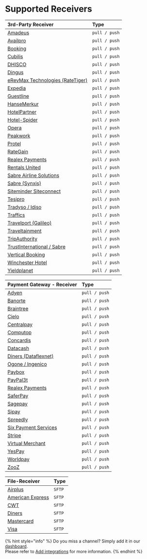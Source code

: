 # Supported Receivers



| 3rd-Party Receiver | Type |
| :--- | :--- |
| [Amadeus](https://amadeus.com) | `pull / push` |
| [Availpro](http://site.availpro.com/) | `pull / push` |
| [Booking](https://www.booking.com/) | `pull / push` |
| [Cubilis](http://www.cubilis.com/) | `pull / push` |
| [DHISCO](http://www.dhisco.com/) | `pull / push` |
| [Dingus](https://www.dingus-services.com/en/) | `pull / push` |
| [eRevMax Technologies \(RateTiger\)](http://www.erevmax.com/) | `pull / push` |
| [Expedia](https://www.expedia.com/) | `pull / push` |
| [Guestline](https://www.guestline.com/) | `pull / push` |
| [HanseMerkur](https://www.hansemerkur.de/) | `pull / push` |
| [HotelPartner](http://www.hotelpartner-ym.com/en/) | `pull / push` |
| [Hotel-Spider](http://www.hotel-spider.com/en/) | `pull / push` |
| [Opera](https://www.oracle.com/industries/hospitality/products/opera-cloud-services.html) | `pull / push` |
| [Peakwork](http://www.peakwork.com/) | `pull / push` |
| [Protel](http://www.protel.net/de/) | `pull / push` |
| [RateGain](http://rategain.com/) | `pull / push` |
| [Realex Payments](https://www.realexpayments.com/) | `pull / push` |
| [Rentals United](https://rentalsunited.com/de/) | `pull / push` |
| [Sabre Airline Solutions](https://www.sabreairlinesolutions.com/home/) | `pull / push` |
| [Sabre \(Synxis\)](https://reservations.synxis.com/) | `pull / push` |
| [Siteminder Siteconnect ](http://www.siteminder.com/) | `pull / push` |
| [Tesipro](http://tesipro.com/) | `pull / push` |
| [Tradyso / Idiso](https://www.idiso.com/de/index.html) | `pull / push` |
| [Traffics](http://www.traffics.travel/) | `pull / push` |
| [Travelport \(Galileo\)](https://www.travelport.com) | `pull / push` |
| [Traveltainment](http://www.traveltainment.de/) | `pull / push` |
| [TripAuthority](http://www.alliancereservations.com/xml-web-services.html) | `pull / push` |
| [TrustInternational / Sabre](http://www.trustinternational.com/) | `pull / push` |
| [Vertical Booking](https://www.verticalbooking.com/en/index.html?force_language=1) | `pull / push` |
| [Winchester Hotel](http://www.thewinchesterhotel.co.uk/) | `pull / push` |
| [Yieldplanet](https://www.yieldplanet.com/) | `pull / push` |

| Payment Gateway - Receiver | Type |
| :--- | :--- |
| [Adyen](https://www.adyen.com/) | `pull / push` |
| [Banorte](https://www.banorte.com/wps/portal/gfb/Home/inicio/!ut/p/a1/hc7LDoIwEAXQb3HBlo5QEN01kPCM-IgRujFgasFUSgDh90XixsTH7O7k3MwgihJEq6wvedaVssrEM1Pz5Gpzy9NtCGMn1IH4W-OwwxsXO8YI0hHAlyHwr39EdCK2Szy8iABi7GpArHWA98ZSA998gR8nAkS5kPn0bkqqXLc4og27sIY16r0Z10XX1e1KAQWGYVC5lFww9Vwo8KlRyLZDyRtE9S2BqyH6iMxmD9c73J8!/dl5/d5/L2dBISEvZ0FBIS9nQSEh/) | `pull / push` |
| [Braintree](https://www.braintreepayments.com/) | `pull / push` |
| [Cielo](http://www.cielo.com.br/) | `pull / push` |
| [Centralpay](https://www.centralpay.eu/fr/) | `pull / push` |
| [Computop](https://www.computop.com/de/) | `pull / push` |
| [Concardis](https://www.concardis.com/) | `pull / push` |
| [Datacash](http://www.mastercard.com/gateway/) | `pull / push` |
| [Diners \(Dataflexnet\)](https://www.dinersclub.com/) | `pull / push` |
| [Ogone / Ingenico](https://ingenico.co.uk/epayments) | `pull / push` |
| [Paybox](http://www1.paybox.com/?lang=en) | `pull / push` |
| [PayPal3t](https://www.paypal.com/us/webapps/mpp/home) | `pull / push` |
| [Realex Payments](https://www.realexpayments.com/) | `pull / push` |
| [SaferPay](https://www.six-payment-services.com/en/site/e-commerce/home.html) | `pull / push` |
| [Sagepay](http://www.sagepay.co.uk/) | `pull / push` |
| [Sipay](http://www.sipay.es/en/) | `pull / push` |
| [Spreedly](https://www.spreedly.com/) | `pull / push` |
| [Six Payment Services](https://www.six-payment-services.com/en/home.html) | `pull / push` |
| [Stripe](https://stripe.com/de) | `pull / push` |
| [Virtual Merchant](https://www.myvirtualmerchant.com/VirtualMerchant/) | `pull / push` |
| [YesPay](http://yespay.co.in/) | `pull / push` |
| [Worldpay](http://www.worldpay.com/) | `pull / push` |
| [ZooZ](https://www.zooz.com/) | `pull / push` |

| File-Receiver | Type |
| :--- | :--- |
| [Airplus](https://www.airplus.com) | `SFTP` |
| [American Express](https://www.americanexpress.com) | `SFTP` |
| [CWT](https://www.mycwt.com/) | `SFTP` |
| [Diners](https://www.dinersclub.com/) | `SFTP` |
| [Mastercard](https://www.mastercard.com) | `SFTP` |
| [Visa](www.visa.com) | `SFTP` |

{% hint style="info" %}
Do you miss a channel? Simply add it in our [dashboard](https://dashboard.pci-proxy.com/signup).   
Please refer to [Add integrations](../guides/pci-proxy-dashboard/add-integrations.md) for more information. 
{% endhint %}

